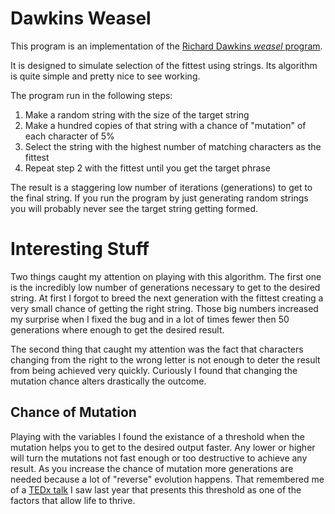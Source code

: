 Dawkins Weasel
==============

This program is an implementation of the
[Richard Dawkins _weasel_ program](http://en.wikipedia.org/wiki/Weasel_program).

It is designed to simulate selection of the fittest using strings. Its
algorithm is quite simple and pretty nice to see working.

The program run in the following steps:

1. Make a random string with the size of the target string
2. Make a hundred copies of that string with a chance of "mutation"
of each character of 5%
3. Select the string with the highest number of matching characters as
the fittest
4. Repeat step 2 with the fittest until you get the target phrase

The result is a staggering low number of iterations (generations) to
get to the final string. If you run the program by just generating
random strings you will probably never see the target string getting
formed.

Interesting Stuff
=================

Two things caught my attention on playing with this algorithm. The first
one is the incredibly low number of generations necessary to get to the
desired string. At first I forgot to breed the next generation with
the fittest creating a very small chance of getting the right string.
Those big numbers increased my surprise when I fixed the bug
and in a lot of times fewer then 50 generations where enough to
get the desired result.

The second thing that caught my attention was the fact that characters
changing from the right to the wrong letter is not enough to deter
the result from being achieved very quickly. Curiously I found that
changing the mutation chance alters drastically the outcome.

Chance of Mutation
------------------

Playing with the variables I found the existance of a threshold when
the mutation helps you to get to the desired output faster. Any lower
or higher will turn the mutations not fast enough or too destructive
to achieve any result. As you increase the chance of mutation more generations
are needed because a lot of "reverse" evolution happens. That remembered me of a
[TEDx talk](http://www.youtube.com/watch?v=BBao3D6sBto) I saw last year
that presents this threshold as one of the factors that allow life to thrive.
